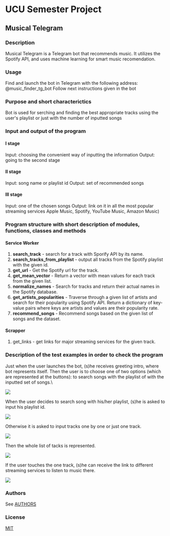 # UCU Semester Project
## Musical Telegram

### Description
Musical Telegram is a Telegram bot that recommends music. It utilizes the Spotify API, and uses machine learning for smart music recomendation. 

### Usage
Find and launch the bot in Telegram with the following address: @music_finder_tg_bot
Follow next instructions given in the bot

### Purpose and short characterictics
Bot is used for serching and finding the best appropriate tracks using the user's playlist or just with the number of inputted songs

### Input and output of the program

#### <b>I stage</b>
Input: choosing the convenient way of inputting the information
Output: going to the second stage

#### <b>II stage</b>
Input: song name or playlist id
Output: set of recommended songs

#### <b>III stage</b>
Input: one of the chosen songs
Output: link on it in all the most popular streaming services Apple Music, Spotify, YouTube Music, Amazon Music)

### Program structure with short description of modules, functions, classes and methods
#### <b>Service Worker</b>

1. <b>search_track</b> - search for a track with Sporify API by its name.
2. <b>search_tracks_from_playlist</b> - output all tracks from the Spotify playlist with the given id.
3. <b>get_url</b> - Get the Spotify url for the track.
4. <b>get_mean_vector</b> - Return a vector with mean values for each track from the given list.
5. <b>normalize_names</b> - Search for tracks and return their actual names in the Spotify database.
6. <b>get_artists_popularities</b> - Traverse through a given list of artists and search for their popularity using Spotify API. Return a dictionary of key-value pairs where keys are artists and values are their popularity rate.
7. <b>recommend_songs</b> - Recommend songs based on the given list of songs and the dataset.

#### <b>Scrapper</b>

1. get_links - get links for major streaming services for the given track.

### Description of the test examples in order to check the program
Just when the user launches the bot, (s)he receives greeting intro, where bot represents itself. Then the user is to choose one of two options (which are represented at the buttons): to search songs with the playlist of with the inputted set of songs.\\ 

![](pictures/start.jpg)

When the user decides to search song with his/her playlist, (s)he is asked to input his playlist id.

![](pictures/playlist.jpg)

Otherwise it is asked to input tracks one by one or just one track.

![](pictures/tracks.jpg)

Then the whole list of tacks is represented.

![](pictures/recommendations.jpg)

If the user touches the one track, (s)he can receive the link to different streaming services to listen to music there.

![](pictures/links.jpg)

### Authors
See [AUTHORS](./AUTHORS)

### License
[MIT](./LICENSE)


